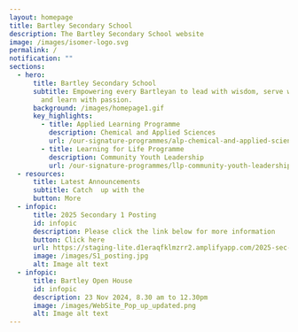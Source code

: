 ```yaml
---
layout: homepage
title: Bartley Secondary School
description: The Bartley Secondary School website
image: /images/isomer-logo.svg
permalink: /
notification: ""
sections:
  - hero:
      title: Bartley Secondary School
      subtitle: Empowering every Bartleyan to lead with wisdom, serve with humility
        and learn with passion.
      background: /images/homepage1.gif
      key_highlights:
        - title: Applied Learning Programme
          description: Chemical and Applied Sciences
          url: /our-signature-programmes/alp-chemical-and-applied-sciences-fragrance
        - title: Learning for Life Programme
          description: Community Youth Leadership
          url: /our-signature-programmes/llp-community-youth-leadership
  - resources:
      title: Latest Announcements
      subtitle: Catch  up with the
      button: More
  - infopic:
      title: 2025 Secondary 1 Posting
      id: infopic
      description: Please click the link below for more information
      button: Click here
      url: https://staging-lite.d1eraqfklmzrr2.amplifyapp.com/2025-sec-1-posting/
      image: /images/S1_posting.jpg
      alt: Image alt text
  - infopic:
      title: Bartley Open House
      id: infopic
      description: 23 Nov 2024, 8.30 am to 12.30pm
      image: /images/WebSite_Pop_up_updated.png
      alt: Image alt text
---
```

